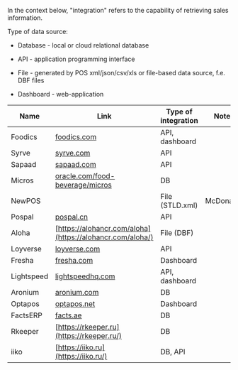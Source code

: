 In the context below, "integration" refers to the capability of retrieving sales information.

Type of data source:

- Database - local or cloud relational database 

- API - application programming interface

- File  - generated by POS xml/json/csv/xls or file-based data source, f.e. DBF files

- Dashboard - web-application

| Name       | Link                                                                      | Type of integration | Notes     |
| ---------- | ------------------------------------------------------------------------- | ------------------- | --------- |
| Foodics    | [foodics.com](http://foodics.com/)                                        | API, dashboard      |           |
| Syrve      | [syrve.com](http://syrve.com)                                             | API                 |           |
| Sapaad     | [sapaad.com](http://sapaad.com)                                           | API                 |           |
| Micros     | [oracle.com/food-beverage/micros](http://oracle.com/food-beverage/micros) | DB                  |           |
| NewPOS     |                                                                           | File (STLD.xml)     | McDonalds |
| Pospal     | [pospal.cn](http://pospal.cn)                                             | API                 |           |
| Aloha      | [https://alohancr.com/aloha](https://alohancr.com/aloha/)                 | File (DBF)          |           |
| Loyverse   | [loyverse.com](http://loyverse.com)                                       | API                 |           |
| Fresha     | [fresha.com](http://fresha.com)                                           | Dashboard           |           |
| Lightspeed | [lightspeedhq.com](http://lightspeedhq.com/)                              | API, dashboard      |           |
| Aronium    | [aronium.com](http://aronium.com/en)                                      | DB                  |           |
| Optapos    | [optapos.net](http://optapos.net)                                         | Dashboard           |           |
| FactsERP   | [facts.ae](http://facts.ae)                                               | DB                  |           |
| Rkeeper    | [https://rkeeper.ru](https://rkeeper.ru/)                                 | DB                  |           |
| iiko       | [https://iiko.ru](https://iiko.ru/)                                       | DB, API             |           |












